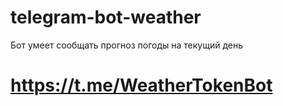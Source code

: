 # telegram-bot-weather

Бот умеет сообщать прогноз погоды на текущий день
# https://t.me/WeatherTokenBot
